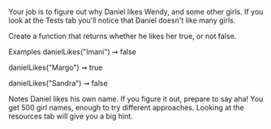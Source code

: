 Your job is to figure out why Daniel likes Wendy, and some other girls. If you look at the Tests tab you'll notice that Daniel doesn't like many girls.

Create a function that returns whether he likes her true, or not false.

Examples
danielLikes("Imani") ➞ false

danielLikes("Margo") ➞ true

danielLikes("Sandra") ➞ false

Notes
Daniel likes his own name.
If you figure it out, prepare to say aha!
You get 500 girl names, enough to try different approaches.
Looking at the resources tab will give you a big hint.